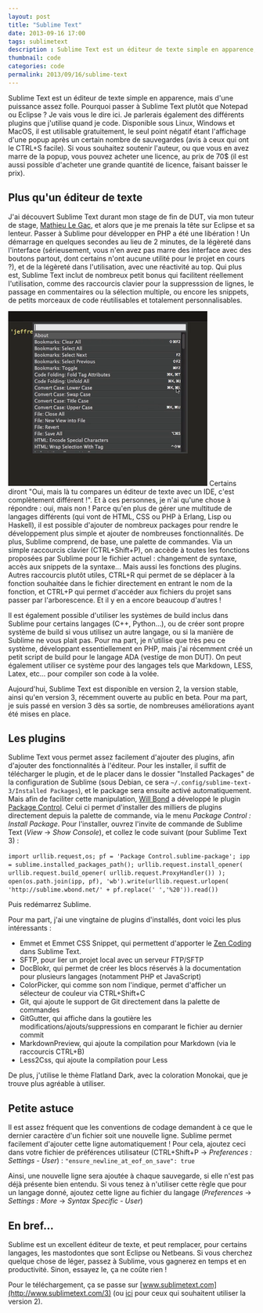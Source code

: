 ```yaml
---
layout: post
title: "Sublime Text"
date: 2013-09-16 17:00
tags: sublimetext
description : Sublime Text est un éditeur de texte simple en apparence, mais d'une puissance assez folle. Pourquoi passer à Sublime Text plutôt que Notepad ou Eclipse ? Je vais vous le dire ici. Je parlerais également des différents plugins que j'utilise quand je code.
thumbnail: code
categories: code
permalink: 2013/09/16/sublime-text
---
```


Sublime Text est un éditeur de texte simple en apparence, mais d'une puissance assez folle. Pourquoi passer à Sublime Text plutôt que Notepad ou Eclipse ? Je vais vous le dire ici. Je parlerais également des différents plugins que j'utilise quand je code.<!-- more --> Disponible sous Linux, Windows et MacOS, il est utilisable gratuitement, le seul point négatif étant l'affichage d'une popup après un certain nombre de sauvegardes (avis à ceux qui ont le CTRL+S facile). Si vous souhaitez soutenir l'auteur, ou que vous en avez marre de la popup, vous pouvez acheter une licence, au prix de 70$ (il est aussi possible d'acheter une grande quantité de licence, faisant baisser le prix).

## Plus qu'un éditeur de texte

J'ai découvert Sublime Text durant mon stage de fin de DUT, via mon tuteur de stage, [Mathieu Le Gac](http://www.twitter.com/mateoelgaco), et alors que je me prenais la tête sur Eclipse et sa lenteur. Passer à Sublime pour développer en PHP a été une libération ! Un démarrage en quelques secondes au lieu de 2 minutes, de la légèreté dans l'interface (sérieusement, vous n'en avez pas marre des interface avec des boutons partout, dont certains n'ont aucune utilité pour le projet en cours ?), et de la légèreté dans l'utilisation, avec une réactivité au top. Qui plus est, Sublime Text inclut de nombreux petit bonus qui facilitent réellement l'utilisation, comme des raccourcis clavier pour la suppresssion de lignes, le passage en commentaires ou la sélection multiple, ou encore les snippets, de petits morceaux de code réutilisables et totalement personnalisables.

<img src="/images/sublime-command-palette.png" class="left" alt="La palette de commande de Sublime">
Certains diront "Oui, mais là tu compares un éditeur de texte avec un IDE, c'est complètement différent !". Et à ces personnes, je n'ai qu'une chose à répondre : oui, mais non ! Parce qu'en plus de gérer une multitude de langages différents (qui vont de HTML, CSS ou PHP à Erlang, Lisp ou Haskell), il est possible d'ajouter de nombreux packages pour rendre le développement plus simple et ajouter de nombreuses fonctionnalités. De plus, Sublime comprend, de base, une palette de commandes. Via un simple raccourcis clavier (CTRL+Shift+P), on accède à toutes les fonctions proposées par Sublime pour le fichier actuel : changement de syntaxe, accès aux snippets de la syntaxe... Mais aussi les fonctions des plugins. Autres raccourcis plutôt utiles, CTRL+R qui permet de se déplacer à la fonction souhaitée dans le fichier directement en entrant le nom de la fonction, et CTRL+P qui permet d'accéder aux fichiers du projet sans passer par l'arborescence. Et il y en a encore beaucoup d'autres !

Il est également possible d'utiliser les systèmes de build inclus dans Sublime pour certains langages (C++, Python...), ou de créer sont propre système de build si vous utilisez un autre langage, ou si la manière de Sublime ne vous plait pas. Pour ma part, je n'utilise que très peu ce système, développant essentiellement en PHP, mais j'ai récemment créé un petit script de build pour le langage ADA (vestige de mon DUT). On peut également utiliser ce système pour des langages tels que Markdown, LESS, Latex, etc... pour compiler son code à la volée.

Aujourd'hui, Sublime Text est disponible en version 2, la version stable, ainsi qu'en version 3, récemment ouverte au public en beta. Pour ma part, je suis passé en version 3 dès sa sortie, de nombreuses améliorations ayant été mises en place.

## Les plugins

Sublime Text vous permet assez facilement d'ajouter des plugins, afin d'ajouter des fonctionnalités à l'éditeur. Pour les installer, il suffit de télécharger le plugin, et de le placer dans le dossier "Installed Packages" de la configuration de Sublime (sous Debian, ce sera `~/.config/sublime-text-3/Installed Packages`), et le package sera ensuite activé automatiquement. Mais afin de faciliter cette manipulation, [Will Bond](http://wbond.net) a développé le plugin [Package Control](https://sublime.wbond.net/). Celui ci permet d'installer des milliers de plugins directement depuis la palette de commande, via le menu _Package Control : Install Package_. Pour l'installer, ouvrez l'invite de commande de Sublime Text (_View_ &rarr; _Show Console_), et collez le code suivant (pour Sublime Text 3) :

`import urllib.request,os; pf = 'Package Control.sublime-package'; ipp = sublime.installed_packages_path(); urllib.request.install_opener( urllib.request.build_opener( urllib.request.ProxyHandler()) ); open(os.path.join(ipp, pf), 'wb').write(urllib.request.urlopen( 'http://sublime.wbond.net/' + pf.replace(' ','%20')).read())`

Puis redémarrez Sublime.

Pour ma part, j'ai une vingtaine de plugins d'installés, dont voici les plus intéressants :

- Emmet et Emmet CSS Snippet, qui permettent d'apporter le [Zen Coding](http://docs.emmet.io/) dans Sublime Text.
- SFTP, pour lier un projet local avec un serveur FTP/SFTP
- DocBlokr, qui permet de créer les blocs réservés à la documentation pour plusieurs langages (notamment PHP et JavaScript)
- ColorPicker, qui comme son nom l'indique, permet d'afficher un sélecteur de couleur via CTRL+Shift+C
- Git, qui ajoute le support de Git directement dans la palette de commandes
- GitGutter, qui affiche dans la goutière les modifications/ajouts/suppressions en comparant le fichier au dernier commit
- MarkdownPreview, qui ajoute la compilation pour Markdown (via le raccourcis CTRL+B)
- Less2Css, qui ajoute la compilation pour Less

De plus, j'utilise le thème Flatland Dark, avec la coloration Monokai, que je trouve plus agréable à utiliser.

## Petite astuce

Il est assez fréquent que les conventions de codage demandent à ce que le dernier caractère d'un fichier soit une nouvelle ligne. Sublime permet facilement d'ajouter cette ligne automatiquement !
Pour cela, ajoutez ceci dans votre fichier de préférences utilisateur (CTRL+Shift+P &rarr; _Preferences : Settings - User_) : `"ensure_newline_at_eof_on_save": true`

Ainsi, une nouvelle ligne sera ajoutée à chaque sauvegarde, si elle n'est pas déjà présente bien entendu. Si vous tenez à n'utiliser cette règle que pour un langage donné, ajoutez cette ligne au fichier du langage (_Preferences_ &rarr; _Settings : More_ &rarr; _Syntax Specific - User_)

## En bref...

Sublime est un excellent éditeur de texte, et peut remplacer, pour certains langages, les mastodontes que sont Eclipse ou Netbeans. Si vous cherchez quelque chose de léger, passez à Sublime, vous gagnerez en temps et en productivité. Sinon, essayez le, ça ne coûte rien !

Pour le téléchargement, ça se passe sur [www.sublimetext.com](http://www.sublimetext.com/3) (ou [ici](http://www.sublimetext.com/2) pour ceux qui souhaitent utiliser la version 2).
